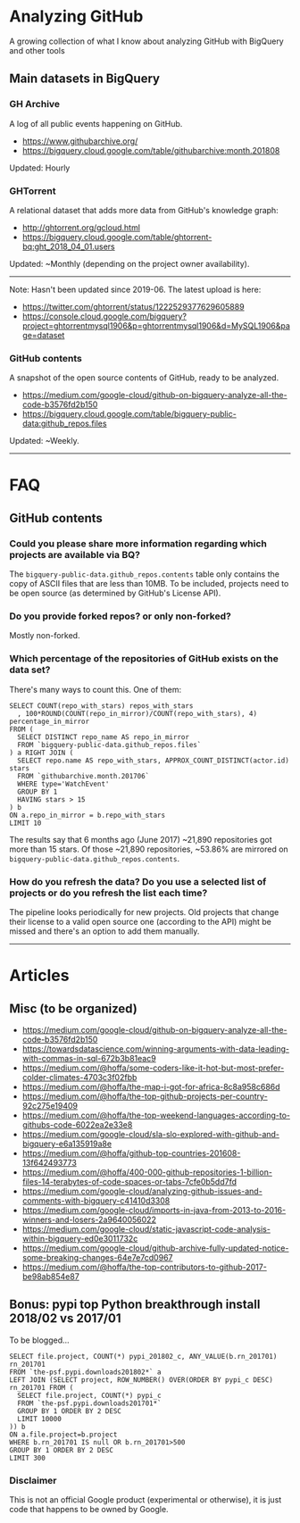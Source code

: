 # Analyzing GitHub

A growing collection of what I know about analyzing GitHub with BigQuery and other tools

## Main datasets in BigQuery

### GH Archive 

A log of all public events happening on GitHub.

- https://www.githubarchive.org/
- https://bigquery.cloud.google.com/table/githubarchive:month.201808

Updated: Hourly

### GHTorrent

A relational dataset that adds more data from GitHub's knowledge graph:

- http://ghtorrent.org/gcloud.html
- https://bigquery.cloud.google.com/table/ghtorrent-bq:ght_2018_04_01.users

Updated: ~Monthly (depending on the project owner availability).

---

Note: Hasn't been updated since 2019-06. The latest upload is here:

- https://twitter.com/ghtorrent/status/1222529377629605889
- https://console.cloud.google.com/bigquery?project=ghtorrentmysql1906&p=ghtorrentmysql1906&d=MySQL1906&page=dataset

### GitHub contents

A snapshot of the open source contents of GitHub, ready to be analyzed.

- https://medium.com/google-cloud/github-on-bigquery-analyze-all-the-code-b3576fd2b150
- https://bigquery.cloud.google.com/table/bigquery-public-data:github_repos.files

Updated: ~Weekly.

-----

# FAQ

## GitHub contents

### Could you please share more information regarding which projects are available via BQ?

The `bigquery-public-data.github_repos.contents` table only contains the copy of ASCII files that are less than 10MB. To be included, projects need to be open source (as determined by GitHub's License API).

### Do you provide forked repos? or only non-forked?

Mostly non-forked.

### Which percentage of the repositories of GitHub exists on the data set?

There's many ways to count this. One of them:

    SELECT COUNT(repo_with_stars) repos_with_stars
      , 100*ROUND(COUNT(repo_in_mirror)/COUNT(repo_with_stars), 4) percentage_in_mirror
    FROM (
      SELECT DISTINCT repo_name AS repo_in_mirror
      FROM `bigquery-public-data.github_repos.files` 
    ) a RIGHT JOIN (
      SELECT repo.name AS repo_with_stars, APPROX_COUNT_DISTINCT(actor.id) stars 
      FROM `githubarchive.month.201706` 
      WHERE type='WatchEvent'
      GROUP BY 1 
      HAVING stars > 15
    ) b
    ON a.repo_in_mirror = b.repo_with_stars
    LIMIT 10

The results say that 6 months ago (June 2017) ~21,890 repositories got more than 15 stars. Of those ~21,890 repositories, 
~53.86% are mirrored on `bigquery-public-data.github_repos.contents`.

### How do you refresh the data? Do you use a selected list of projects or do you refresh the list each time?

The pipeline looks periodically for new projects. Old projects that change their license to a valid open source one (according to the API) might be missed and there's an option to add them manually.

-----

# Articles

## Misc (to be organized)

- https://medium.com/google-cloud/github-on-bigquery-analyze-all-the-code-b3576fd2b150
- https://towardsdatascience.com/winning-arguments-with-data-leading-with-commas-in-sql-672b3b81eac9
- https://medium.com/@hoffa/some-coders-like-it-hot-but-most-prefer-colder-climates-4703c3f02fbb
- https://medium.com/@hoffa/the-map-i-got-for-africa-8c8a958c686d
- https://medium.com/@hoffa/the-top-github-projects-per-country-92c275e19409
- https://medium.com/@hoffa/the-top-weekend-languages-according-to-githubs-code-6022ea2e33e8
- https://medium.com/google-cloud/sla-slo-explored-with-github-and-bigquery-e6a135919a8e
- https://medium.com/@hoffa/github-top-countries-201608-13f642493773
- https://medium.com/@hoffa/400-000-github-repositories-1-billion-files-14-terabytes-of-code-spaces-or-tabs-7cfe0b5dd7fd
- https://medium.com/google-cloud/analyzing-github-issues-and-comments-with-bigquery-c41410d3308
- https://medium.com/google-cloud/imports-in-java-from-2013-to-2016-winners-and-losers-2a9640056022
- https://medium.com/google-cloud/static-javascript-code-analysis-within-bigquery-ed0e3011732c
- https://medium.com/google-cloud/github-archive-fully-updated-notice-some-breaking-changes-64e7e7cd0967
- https://medium.com/@hoffa/the-top-contributors-to-github-2017-be98ab854e87

## Bonus: pypi top Python breakthrough install 2018/02 vs 2017/01

To be blogged... 

```
SELECT file.project, COUNT(*) pypi_201802_c, ANY_VALUE(b.rn_201701) rn_201701
FROM `the-psf.pypi.downloads201802*` a
LEFT JOIN (SELECT project, ROW_NUMBER() OVER(ORDER BY pypi_c DESC) rn_201701 FROM (
  SELECT file.project, COUNT(*) pypi_c
  FROM `the-psf.pypi.downloads201701*` 
  GROUP BY 1 ORDER BY 2 DESC
  LIMIT 10000
)) b
ON a.file.project=b.project 
WHERE b.rn_201701 IS null OR b.rn_201701>500
GROUP BY 1 ORDER BY 2 DESC
LIMIT 300
```




### Disclaimer

This is not an official Google product (experimental or otherwise), it is just
code that happens to be owned by Google.
